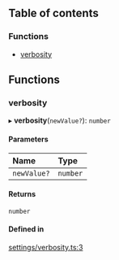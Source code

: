 ## Table of contents

### Functions

- [verbosity](settings.md#verbosity)

## Functions

### verbosity

▸ **verbosity**(`newValue?`): `number`

#### Parameters

| Name | Type |
| :------ | :------ |
| `newValue?` | `number` |

#### Returns

`number`

#### Defined in

[settings/verbosity.ts:3](https://github.com/benallfree/gobot/blob/52d1ff8/src/settings/verbosity.ts#L3)

